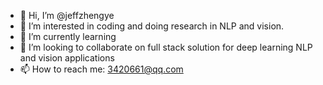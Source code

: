 - 👋 Hi, I’m @jeffzhengye
- 👀 I’m interested in coding and doing research in NLP and vision. 
- 🌱 I’m currently learning 
- 💞️ I’m looking to collaborate on full stack solution for deep learning NLP and vision applications
- 📫 How to reach me: 3420661@qq.com

<!---
jeffzhengye/jeffzhengye is a ✨ special ✨ repository because its `README.md` (this file) appears on your GitHub profile.
You can click the Preview link to take a look at your changes.
--->

